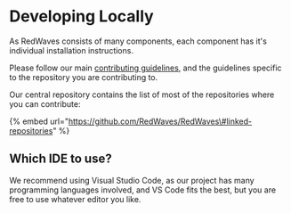 # Developing Locally

As RedWaves consists of many components, each component has it's individual installation instructions.

Please follow our main [contributing guidelines](https://github.com/RedWaves/RedWaves/blob/master/CONTRIBUTING.md), and the guidelines specific to the repository you are contributing to.

Our central repository contains the list of most of the repositories where you can contribute:

{% embed url="https://github.com/RedWaves/RedWaves\#linked-repositories" %}

## Which IDE to use?

We recommend using Visual Studio Code, as our project has many programming languages involved, and VS Code fits the best, but you are free to use whatever editor you like.

